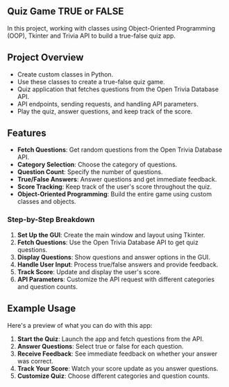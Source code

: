 ## Quiz Game TRUE or FALSE

In this project, working with classes using Object-Oriented Programming (OOP), Tkinter and Trivia API to build a true-false quiz app.

## Project Overview

- Create custom classes in Python.
- Use these classes to create a true-false quiz game.
- Quiz application that fetches questions from the Open Trivia Database API.
- API endpoints, sending requests, and handling API parameters.
- Play the quiz, answer questions, and keep track of the score.

## Features

- **Fetch Questions**: Get random questions from the Open Trivia Database API.
- **Category Selection**: Choose the category of questions.
- **Question Count**: Specify the number of questions.
- **True/False Answers**: Answer questions and get immediate feedback.
- **Score Tracking**: Keep track of the user's score throughout the quiz.
- **Object-Oriented Programming**: Build the entire game using custom classes and objects.


### Step-by-Step Breakdown

1. **Set Up the GUI**: Create the main window and layout using Tkinter.
2. **Fetch Questions**: Use the Open Trivia Database API to get quiz questions.
3. **Display Questions**: Show questions and answer options in the GUI.
4. **Handle User Input**: Process true/false answers and provide feedback.
5. **Track Score**: Update and display the user's score.
6. **API Parameters**: Customize the API request with different categories and question counts.

## Example Usage

Here's a preview of what you can do with this app:

1. **Start the Quiz**: Launch the app and fetch questions from the API.
2. **Answer Questions**: Select true or false for each question.
3. **Receive Feedback**: See immediate feedback on whether your answer was correct.
4. **Track Your Score**: Watch your score update as you answer questions.
5. **Customize Quiz**: Choose different categories and question counts.

